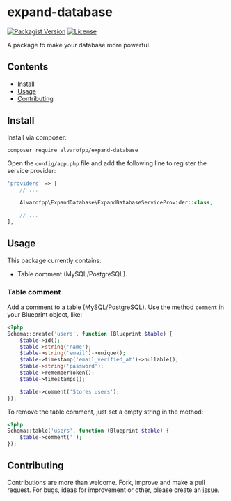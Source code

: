 # expand-database
[![Packagist Version](https://img.shields.io/packagist/v/alvarofpp/expand-database)](https://packagist.org/packages/alvarofpp/expand-database)
[![License](https://img.shields.io/badge/license-MIT-brightgreen.svg)](https://github.com/alvarofpp/laravel-expand-database/blob/master/LICENSE)

A package to make your database more powerful.

## Contents
  - [Install](#install)
  - [Usage](#usage)
  - [Contributing](#contributing)

## Install
Install via composer:
```bash
composer require alvarofpp/expand-database
```

Open the `config/app.php` file and add the following line to register the service provider:
```php
'providers' => [
    // ...

    Alvarofpp\ExpandDatabase\ExpandDatabaseServiceProvider::class,

    // ...
],
```

## Usage
This package currently contains:
- Table comment (MySQL/PostgreSQL).

### Table comment
Add a comment to a table (MySQL/PostgreSQL).
Use the method `comment` in your Blueprint object, like:
```php
<?php
Schema::create('users', function (Blueprint $table) {
    $table->id();
    $table->string('name');
    $table->string('email')->unique();
    $table->timestamp('email_verified_at')->nullable();
    $table->string('password');
    $table->rememberToken();
    $table->timestamps();

    $table->comment('Stores users');
});
```

To remove the table comment, just set a empty string in the method:
```php
<?php
Schema::table('users', function (Blueprint $table) {
    $table->comment('');
});
```

## Contributing
Contributions are more than welcome. Fork, improve and make a pull request. For bugs, ideas for improvement or other, please create an [issue](https://github.com/alvarofpp/laravel-expand-database/issues).

